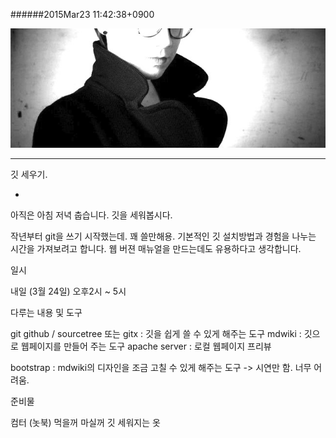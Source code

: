 
######2015Mar23 11:42:38+0900

<div><img src="e6ab006f974835abbe5b638bb8aa9244.jpg" /></div>

---

깃 세우기.

-

아직은 아침 저녁 춥습니다. 깃을 세워봅시다.

작년부터 git을 쓰기 시작했는데. 꽤 쓸만해용. 기본적인 깃 설치방법과 경험을 나누는 시간을 가져보려고 합니다. 웹 버젼 매뉴얼을 만드는데도 유용하다고 생각합니다.

일시

내일 (3월 24일)
오후2시 ~ 5시

다루는 내용 및 도구

git
github / sourcetree 또는 gitx : 깃을 쉽게 쓸 수 있게 해주는 도구
mdwiki : 깃으로 웹페이지를 만들어 주는 도구
apache server : 로컬 웹페이지 프리뷰

bootstrap : mdwiki의 디자인을 조금 고칠 수 있게 해주는 도구 -> 시연만 함. 너무 어려움.

준비물

컴터 (놋북)
먹을꺼
마실꺼
깃 세워지는 옷
